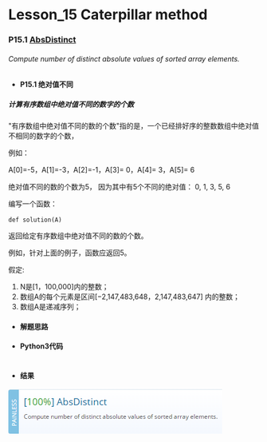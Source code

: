 # Lesson_15 Caterpillar method 

### P15.1 [AbsDistinct](https://app.codility.com/programmers/lessons/15-caterpillar_method/abs_distinct/) 

######  Compute number of distinct absolute values of sorted array elements.

* #### P15.1  绝对值不同

##### 计算有序数组中绝对值不同的数字的个数

"有序数组中绝对值不同的数的个数"指的是，一个已经排好序的整数数组中绝对值不相同的数字的个数，

例如：

A[0]=-5，A[1]=-3，A[2]=-1，A[3]= 0，A[4]= 3，A[5]= 6

绝对值不同的数的个数为5， 因为其中有5个不同的绝对值： 0, 1, 3, 5, 6

编写一个函数：
```
def solution(A)
```

返回给定有序数组中绝对值不同的数的个数。

例如，针对上面的例子，函数应返回5。

假定:

  1. N是[1，100,000]内的整数；
  2. 数组A的每个元素是区间[−2,147,483,648，2,147,483,647] 内的整数；
  3. 数组A是递减序列；
 
* #### 解题思路


* #### Python3代码

```

```

* #### 结果

![image](https://github.com/Anfany/Codility-Lessons-By-Python3/blob/master/L15_Caterpillar%20method/15.1.png)
